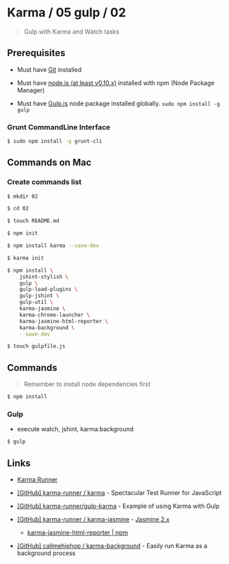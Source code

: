 # Karma / 05 gulp / 02

> Gulp with Karma and Watch tasks


## Prerequisites

* Must have [Git](http://git-scm.com/) installed

* Must have [node.js (at least v0.10.x)](http://nodejs.org/) installed with npm (Node Package Manager)

* Must have [Gulp.js](http://gulpjs.com/) node package installed globally.  `sudo npm install -g gulp`


### Grunt CommandLine Interface

```bash
$ sudo npm install -g grunt-cli
```


## Commands on Mac

### Create commands list

```bash
$ mkdir 02

$ cd 02

$ touch README.md

$ npm init

$ npm install karma --save-dev

$ karma init

$ npm install \
    jshint-stylish \
    gulp \
    gulp-load-plugins \
    gulp-jshint \
    gulp-util \
    karma-jasmine \
    karma-chrome-launcher \
    karma-jasmine-html-reporter \
    karma-background \
    --save-dev

$ touch gulpfile.js
```


## Commands

> Remember to install node dependencies first

```bash
$ npm install
```

### Gulp

* execute watch, jshint, karma:background

```bash
$ gulp
```

## Links

* [Karma Runner](https://karma-runner.github.io/)

* [[GitHub] karma-runner / karma](https://github.com/karma-runner/karma) - Spectacular Test Runner for JavaScript

* [[GitHub] karma-runner/gulp-karma](https://github.com/karma-runner/gulp-karma) - Example of using Karma with Gulp

* [[GitHub] karma-runner / karma-jasmine](https://github.com/karma-runner/karma-jasmine) - [Jasmine 2.x](https://github.com/karma-runner/karma-jasmine#jasmine-20-docs)

  * [karma-jasmine-html-reporter | npm](https://www.npmjs.org/package/karma-jasmine-html-reporter)

* [[GitHub] callmehiphop / karma-background](https://github.com/callmehiphop/karma-background) - Easily run Karma as a background process
